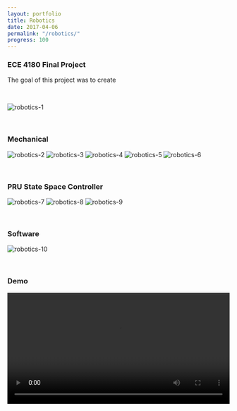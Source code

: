 ```yaml
---
layout: portfolio
title: Robotics
date: 2017-04-06
permalink: "/robotics/"
progress: 100
---
```


### ECE 4180 Final Project

The goal of this project was to create

<br>

![robotics-1](/assets/img/portfolio/robotics/robotics-1.jpg)

<br>

### Mechanical
![robotics-2](/assets/img/portfolio/robotics/robotics-2.png)
![robotics-3](/assets/img/portfolio/robotics/robotics-3.png)
![robotics-4](/assets/img/portfolio/robotics/robotics-4.jpg)
![robotics-5](/assets/img/portfolio/robotics/robotics-5.jpg)
![robotics-6](/assets/img/portfolio/robotics/robotics-6.jpg)

<br>

### PRU State Space Controller
![robotics-7](/assets/img/portfolio/robotics/robotics-7.png)
![robotics-8](/assets/img/portfolio/robotics/robotics-8.png)
![robotics-9](/assets/img/portfolio/robotics/robotics-9.png)

<br>

### Software
![robotics-10](/assets/img/portfolio/robotics/robotics-10.png)

<br>

### Demo
<video width="100%" controls="controls" src="/assets/img/portfolio/robotics/video.mov">
    Your broswer does not support the video tag.
</video>